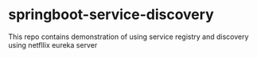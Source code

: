 # springboot-service-discovery
This repo contains demonstration of using service registry and discovery using netfllix eureka server
